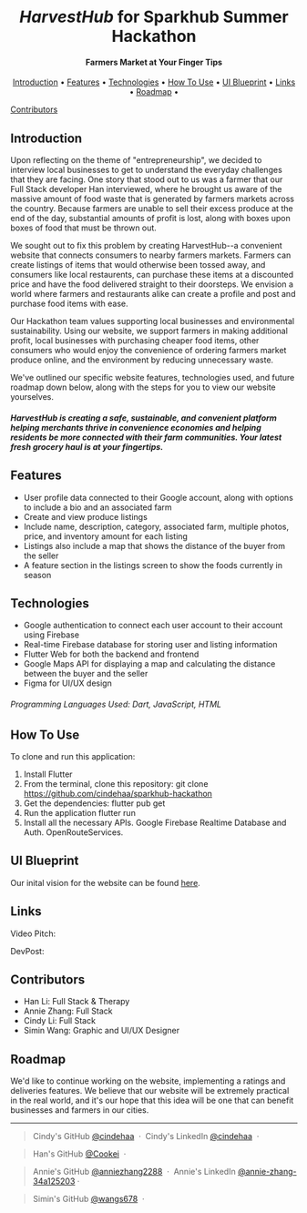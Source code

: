 <h1 align="center">
  <br>
  <i>HarvestHub</i> for Sparkhub Summer Hackathon
  <br>
</h1>

<h4 align="center">Farmers Market at Your Finger Tips</h4>

<p align="center">
  <a href="#introduction">Introduction</a> •
  <a href="#features">Features</a> •
  <a href="#technologies">Technologies</a> •
  <a href="#how-to-use">How To Use</a> •
  <a href="#ui-blueprint">UI Blueprint</a> •
  <a href="#links">Links</a> •
    <a href="#roadmap">Roadmap</a> •

  <a href="#contributors">Contributors</a> 
</p>

## Introduction
Upon reflecting on the theme of "entrepreneurship", we decided to interview local businesses to get to understand the everyday challenges that they are facing. One story that stood out to us was a farmer that our Full Stack developer Han interviewed, where he brought us aware of the massive amount of food waste that is generated by farmers markets across the country. Because farmers are unable to sell their excess produce at the end of the day, substantial amounts of profit is lost, along with boxes upon boxes of food that must be thrown out.

We sought out to fix this problem by creating HarvestHub--a convenient website that connects consumers to nearby farmers markets. Farmers can create listings of items that would otherwise been tossed away, and consumers like local restaurents, can purchase these items at a discounted price and have the food delivered straight to their doorsteps. We envision a world where farmers and restaurants alike can create a profile and post and purchase food items with ease.

Our Hackathon team values supporting local businesses and environmental sustainability. Using our website, we support farmers in making additional profit, local businesses with purchasing cheaper food items, other consumers who would enjoy the convenience of ordering farmers market produce online, and the environment by reducing unnecessary waste.

We've outlined our specific website features, technologies used, and future roadmap down below, along with the steps for you to view our website yourselves.

##### HarvestHub is creating a safe, sustainable, and convenient platform helping merchants thrive in convenience economies and helping residents be more connected with their farm communities. Your latest fresh grocery haul is at your fingertips.

## Features
* User profile data connected to their Google account, along with options to include a bio and an associated farm
* Create and view produce listings
* Include name, description, category, associated farm, multiple photos, price, and inventory amount for each listing
* Listings also include a map that shows the distance of the buyer from the seller
* A feature section in the listings screen to show the foods currently in season

## Technologies
* Google authentication to connect each user account to their account using Firebase
* Real-time Firebase database for storing user and listing information
* Flutter Web for both the backend and frontend
* Google Maps API for displaying a map and calculating the distance between the buyer and the seller
* Figma for UI/UX design

###### Programming Languages Used: Dart, JavaScript, HTML

## How To Use
To clone and run this application:

1. Install Flutter
2. From the terminal, clone this repository:
git clone https://github.com/cindehaa/sparkhub-hackathon
2. Get the dependencies:
flutter pub get
4. Run the application
flutter run
5. Install all the necessary APIs. Google Firebase Realtime Database and Auth. OpenRouteServices.

## UI Blueprint
Our inital vision for the website can be found [here](https://drive.google.com/file/d/1etcueorTo19ERqrDJEyxantDRZmUsMKa/view?usp=drive_link).

## Links
Video Pitch:

DevPost:

## Contributors
* Han Li: Full Stack & Therapy
* Annie Zhang: Full Stack
* Cindy Li: Full Stack
* Simin Wang: Graphic and UI/UX Designer

## Roadmap
We'd like to continue working on the website, implementing a ratings and deliveries features. We believe that our website will be extremely practical in the real world, and it's our hope that this idea will be one that can benefit businesses and farmers in our cities.

---
> Cindy's GitHub [@cindehaa](https://github.com/cindehaa) &nbsp;&middot;&nbsp;
> Cindy's LinkedIn [@cindehaa](https://www.linkedin.com/in/cindehaa/) &nbsp;&middot;&nbsp;


> Han's GitHub [@Cookei](https://github.com/Cookei) &nbsp;&middot;&nbsp;


> Annie's GitHub [@anniezhang2288](https://github.com/anniezhang2288)  &nbsp;&middot;&nbsp;
> Annie's LinkedIn [@annie-zhang-34a125203](https://www.linkedin.com/in/annie-zhang-34a125203)&nbsp;&middot;&nbsp;


> Simin's GitHub [@wangs678](https://github.com/wangs678)  &nbsp;&middot;&nbsp;
